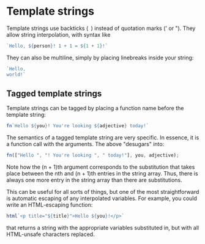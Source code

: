 # Template strings

Template strings use backticks (` `) instead of quotation marks (' or "). They allow string interpolation, with syntax like

```js
`Hello, ${person}! 1 + 1 = ${1 + 1}!`
```

They can also be multiline, simply by placing linebreaks inside your string:

```js
`Hello,
world!`
```

## Tagged template strings

Template strings can be tagged by placing a function name before the template string:

```js
fn`Hello ${you}! You're looking ${adjective} today!`
```

The semantics of a tagged template string are very specific. In essence, it is a function call with the arguments. The above "desugars" into:

```js
fn(["Hello ", "! You're looking ", " today!"], you, adjective);
```

Note how the (n + 1)th argument corresponds to the substitution that takes place between the nth and (n + 1)th entries in the string array. Thus, there is always one more entry in the string array than there are substitutions.

This can be useful for all sorts of things, but one of the most straightforward is automatic escaping of any interpolated variables. For example, you could write an HTML-escaping function:

```js
html`<p title="${title}">Hello ${you}!</p>`
```

that returns a string with the appropriate variables substituted in, but with all HTML-unsafe characters replaced.
